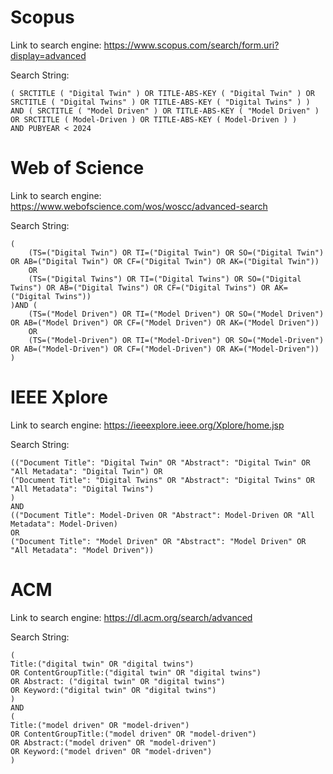 
# Scopus
Link to search engine: https://www.scopus.com/search/form.uri?display=advanced

Search String: 
```
( SRCTITLE ( "Digital Twin" ) OR TITLE-ABS-KEY ( "Digital Twin" ) OR SRCTITLE ( "Digital Twins" ) OR TITLE-ABS-KEY ( "Digital Twins" ) ) 
AND ( SRCTITLE ( "Model Driven" ) OR TITLE-ABS-KEY ( "Model Driven" ) OR SRCTITLE ( Model-Driven ) OR TITLE-ABS-KEY ( Model-Driven ) ) 
AND PUBYEAR < 2024
```
# Web of Science
Link to search engine: https://www.webofscience.com/wos/woscc/advanced-search

Search String: 
```
(
    (TS=("Digital Twin") OR TI=("Digital Twin") OR SO=("Digital Twin") OR AB=("Digital Twin") OR CF=("Digital Twin") OR AK=("Digital Twin"))
    OR
    (TS=("Digital Twins") OR TI=("Digital Twins") OR SO=("Digital Twins") OR AB=("Digital Twins") OR CF=("Digital Twins") OR AK=("Digital Twins"))
)AND (
    (TS=("Model Driven") OR TI=("Model Driven") OR SO=("Model Driven") OR AB=("Model Driven") OR CF=("Model Driven") OR AK=("Model Driven"))
    OR
    (TS=("Model-Driven") OR TI=("Model-Driven") OR SO=("Model-Driven") OR AB=("Model-Driven") OR CF=("Model-Driven") OR AK=("Model-Driven"))
)
```
# IEEE Xplore
Link to search engine: https://ieeexplore.ieee.org/Xplore/home.jsp

Search String: 
```
(("Document Title": "Digital Twin" OR "Abstract": "Digital Twin" OR "All Metadata": "Digital Twin") OR
("Document Title": "Digital Twins" OR "Abstract": "Digital Twins" OR "All Metadata": "Digital Twins") 
)
AND
(("Document Title": Model-Driven OR "Abstract": Model-Driven OR "All Metadata": Model-Driven) 
OR
("Document Title": "Model Driven" OR "Abstract": "Model Driven" OR "All Metadata": "Model Driven"))
```
# ACM
Link to search engine: https://dl.acm.org/search/advanced

Search String: 
```
(
Title:("digital twin" OR "digital twins") 
OR ContentGroupTitle:("digital twin" OR "digital twins") 
OR Abstract: ("digital twin" OR "digital twins")
OR Keyword:("digital twin" OR "digital twins")
)
AND
(
Title:("model driven" OR "model-driven") 
OR ContentGroupTitle:("model driven" OR "model-driven") 
OR Abstract:("model driven" OR "model-driven") 
OR Keyword:("model driven" OR "model-driven")
)

```



